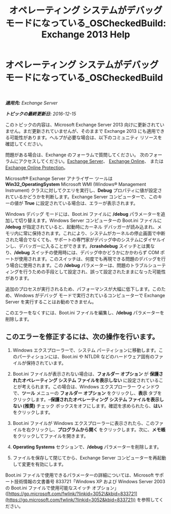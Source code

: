 ﻿---
title: 'オペレーティング システムがデバッグ モードになっている_OSCheckedBuild: Exchange 2013 Help'
TOCTitle: オペレーティング システムがデバッグ モードになっている_OSCheckedBuild
ms:assetid: 93a1380f-1388-494d-8f78-92dfefd069bd
ms:mtpsurl: https://technet.microsoft.com/ja-jp/library/ms.exch.setupreadiness.oscheckedbuild(v=EXCHG.150)
ms:contentKeyID: 48269801
ms.date: 04/24/2018
mtps_version: v=EXCHG.150
ms.translationtype: HT
---

# オペレーティング システムがデバッグ モードになっている\_OSCheckedBuild

 

_**適用先:** Exchange Server_

_**トピックの最終更新日:** 2016-12-15_

このトピックの内容は、Microsoft Exchange Server 2013 向けに更新されていません。まだ更新されていませんが、そのままで Exchange 2013 にも適用できる可能性があります。ヘルプが必要な場合は、以下のコミュニティ リソースを確認してください。

問題がある場合は、Exchange のフォーラムで質問してください。 次のフォーラムにアクセスしてください。[Exchange Server](https://go.microsoft.com/fwlink/p/?linkid=60612)、 [Exchange Online](https://go.microsoft.com/fwlink/p/?linkid=267542)、 または [Exchange Online Protection](https://go.microsoft.com/fwlink/p/?linkid=285351)。

Microsoft® Exchange Server アナライザー ツールは **Win32\_OperatingSystem** Microsoft WMI (Windows® Management Instrument) クラスに対してクエリを実行し、**Debug** プロパティに値が設定されているかどうかを判断します。Exchange Server コンピューターで、このキーの値が **True** に設定されている場合は、エラーが表示されます。

Windows デバッグ モードには、Boot.ini ファイルに **/debug** パラメーターを追加して切り替えます。Windows Server コンピューターの Boot.ini ファイルに **/debug** が指定されていると、起動時にカーネル デバッガーが読み込まれ、メモリ内に常に保持されます。これにより、システムがカーネルの停止画面で中断された場合でなくても、サポートの専門家がデバッグ中のシステムにダイヤルインし、デバッガーに入ることができます。**/crashdebug** スイッチとは異なり、**/debug** スイッチの使用時には、デバッグ中かどうかにかかわらず COM ポートが使用されます。このスイッチは、何度でも再現できる問題のデバッグを行う場合に使用されます。この **/debug** パラメーターは、問題のトラブルシューティングを行うための手段として設定され、誤って設定されたままになった可能性があります。

追加のプロセスが実行されるため、パフォーマンスが大幅に低下します。このため、Windows がデバッグ モードで実行されているコンピューターで Exchange Server を実行することはお勧めできません。

このエラーをなくすには、Boot.ini ファイルを編集し、**/debug** パラメーターを削除します。

## このエラーを修正するには、次の操作を行います。

1.  Windows エクスプローラーで、システム パーティションに移動します。このパーティションには、Boot.ini や NTLDR などのハードウェア固有のファイルが保持されています。

2.  Boot.ini ファイルが表示されない場合は、<strong>フォルダー オプション</strong> が <strong>保護されたオペレーティング システム ファイルを表示しない</strong> に設定されていることが考えられます。この場合は、Windows エクスプローラー ウィンドウで、<strong>ツール</strong> メニューの <strong>フォルダー オプション</strong> をクリックし、<strong>表示</strong> タブをクリックします。–<strong>保護されたオペレーティング システム ファイルを表示しない (推奨)</strong> チェック ボックスをオフにします。確認を求められたら、<strong>はい</strong> をクリックします。

3.  Boot.ini ファイルが Windows エクスプローラーに表示されたら、このファイルを右クリックし、<strong>プログラムから開く</strong> をクリックします。次に、<strong>メモ帳</strong> をクリックしてファイルを開きます。

4.  <strong>Operating Systems</strong> セクションで、**/debug** パラメーターを削除します。

5.  ファイルを保存して閉じてから、Exchange Server コンピューターを再起動して変更を有効にします。

Boot.ini ファイルで使用できるパラメーターの詳細については、Microsoft サポート技術情報の文書番号 833721「Windows XP および Windows Server 2003 の Boot.ini ファイルで使用可能なスイッチ オプション」([https://go.microsoft.com/fwlink/?linkid=3052\&kbid=833721](https://go.microsoft.com/fwlink/?linkid=3052&kbid=833721)) を参照してください。

